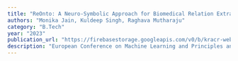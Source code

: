 ```yaml
---
title: "ReOnto: A Neuro-Symbolic Approach for Biomedical Relation Extraction"
authors: "Monika Jain, Kuldeep Singh, Raghava Mutharaju"
category: "B.Tech"
year: "2023"
publication_url: "https://firebasestorage.googleapis.com/v0/b/kracr-website.appspot.com/o/Publications%2FReOnto_A_Neuro-Symbolic_Approach_for_Biomedical_Re.pdf?alt=media&token=3a19158d-4bd8-4f04-96a6-ad043d68e529"
description: "European Conference on Machine Learning and Principles and Practice of Knowledge Discovery in Databases,  September 18-23, 2023"
---
```

